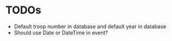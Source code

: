 # TODOs
* Default troop number in database and default year in database
* Should use Date or DateTime in event?


